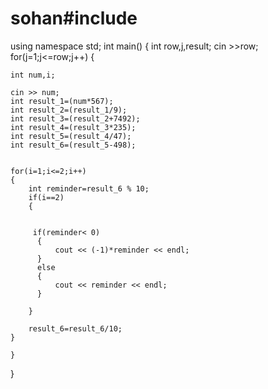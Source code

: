 # sohan#include<iostream>
using namespace std;
int main()
{
    int row,j,result;
    cin >>row;
    for(j=1;j<=row;j++)
    {

    int num,i;

    cin >> num;
    int result_1=(num*567);
    int result_2=(result_1/9);
    int result_3=(result_2+7492);
    int result_4=(result_3*235);
    int result_5=(result_4/47);
    int result_6=(result_5-498);


    for(i=1;i<=2;i++)
    {
        int reminder=result_6 % 10;
        if(i==2)
        {


         if(reminder< 0)
          {
              cout << (-1)*reminder << endl;
          }
          else
          {
              cout << reminder << endl;
          }

        }

        result_6=result_6/10;
    }

    }


}
